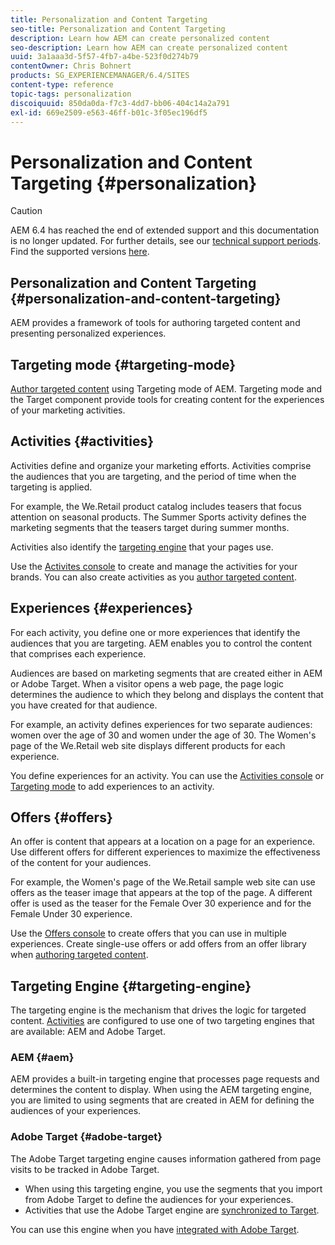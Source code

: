 ```yaml
---
title: Personalization and Content Targeting
seo-title: Personalization and Content Targeting
description: Learn how AEM can create personalized content
seo-description: Learn how AEM can create personalized content
uuid: 3a1aaa3d-5f57-4fb7-a4be-523f0d274b79
contentOwner: Chris Bohnert
products: SG_EXPERIENCEMANAGER/6.4/SITES
content-type: reference
topic-tags: personalization
discoiquuid: 850da0da-f7c3-4dd7-bb06-404c14a2a791
exl-id: 669e2509-e563-46ff-b01c-3f05ec196df5
---
```

# Personalization and Content Targeting {#personalization}

>[!CAUTION]
>
>AEM 6.4 has reached the end of extended support and this documentation is no longer updated. For further details, see our [technical support periods](https://helpx.adobe.com/support/programs/eol-matrix.html). Find the supported versions [here](https://experienceleague.adobe.com/docs/).

## Personalization and Content Targeting {#personalization-and-content-targeting}

AEM provides a framework of tools for authoring targeted content and presenting personalized experiences.

## Targeting mode {#targeting-mode}

[Author targeted content](/help/sites-authoring/content-targeting-touch.md) using Targeting mode of AEM. Targeting mode and the Target component provide tools for creating content for the experiences of your marketing activities.

## Activities {#activities}

Activities define and organize your marketing efforts. Activities comprise the audiences that you are targeting, and the period of time when the targeting is applied.

For example, the We.Retail product catalog includes teasers that focus attention on seasonal products. The Summer Sports activity defines the marketing segments that the teasers target during summer months.

Activities also identify the [targeting engine](/help/sites-authoring/personalization.md#targeting-engine) that your pages use.

Use the [Activites console](/help/sites-authoring/activitylib.md) to create and manage the activities for your brands. You can also create activities as you [author targeted content](/help/sites-authoring/content-targeting-touch.md).

## Experiences {#experiences}

For each activity, you define one or more experiences that identify the audiences that you are targeting. AEM enables you to control the content that comprises each experience.

Audiences are based on marketing segments that are created either in AEM or Adobe Target. When a visitor opens a web page, the page logic determines the audience to which they belong and displays the content that you have created for that audience.

For example, an activity defines experiences for two separate audiences: women over the age of 30 and women under the age of 30. The Women's page of the We.Retail web site displays different products for each experience.

You define experiences for an activity. You can use the [Activities console](/help/sites-authoring/activitylib.md#adding-editing-an-activity-using-the-activities-console) or [Targeting mode](/help/sites-authoring/content-targeting-touch.md#adding-and-removing-experiences-using-targeting-mode) to add experiences to an activity.

## Offers {#offers}

An offer is content that appears at a location on a page for an experience. Use different offers for different experiences to maximize the effectiveness of the content for your audiences.

For example, the Women's page of the We.Retail sample web site can use offers as the teaser image that appears at the top of the page. A different offer is used as the teaser for the Female Over 30 experience and for the Female Under 30 experience.

Use the [Offers console](/help/sites-authoring/offerlib.md) to create offers that you can use in multiple experiences. Create single-use offers or add offers from an offer library when [authoring targeted content](/help/sites-authoring/content-targeting-touch.md).

## Targeting Engine {#targeting-engine}

The targeting engine is the mechanism that drives the logic for targeted content. [Activities](/help/sites-authoring/activitylib.md) are configured to use one of two targeting engines that are available: AEM and Adobe Target.

### AEM {#aem}

AEM provides a built-in targeting engine that processes page requests and determines the content to display. When using the AEM targeting engine, you are limited to using segments that are created in AEM for defining the audiences of your experiences.

### Adobe Target {#adobe-target}

The Adobe Target targeting engine causes information gathered from page visits to be tracked in Adobe Target.

* When using this targeting engine, you use the segments that you import from Adobe Target to define the audiences for your experiences.
* Activities that use the Adobe Target engine are [synchronized to Target](/help/sites-authoring/activitylib.md#synchronizing-activities-with-adobe-target).

You can use this engine when you have [integrated with Adobe Target](/help/sites-administering/opt-in.md).
